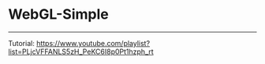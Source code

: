 # WebGL-Simple

---
Tutorial:
https://www.youtube.com/playlist?list=PLjcVFFANLS5zH_PeKC6I8p0Pt1hzph_rt
